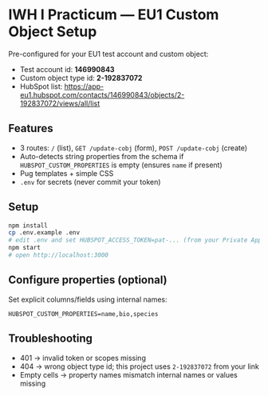 # IWH I Practicum — EU1 Custom Object Setup

Pre-configured for your EU1 test account and custom object:
- Test account id: **146990843**
- Custom object type id: **2-192837072**
- HubSpot list: https://app-eu1.hubspot.com/contacts/146990843/objects/2-192837072/views/all/list

## Features
- 3 routes: `/` (list), `GET /update-cobj` (form), `POST /update-cobj` (create)
- Auto-detects string properties from the schema if `HUBSPOT_CUSTOM_PROPERTIES` is empty (ensures `name` if present)
- Pug templates + simple CSS
- `.env` for secrets (never commit your token)

## Setup
```bash
npm install
cp .env.example .env
# edit .env and set HUBSPOT_ACCESS_TOKEN=pat-... (from your Private App)
npm start
# open http://localhost:3000
```

## Configure properties (optional)
Set explicit columns/fields using internal names:
```
HUBSPOT_CUSTOM_PROPERTIES=name,bio,species
```

## Troubleshooting
- 401 → invalid token or scopes missing
- 404 → wrong object type id; this project uses `2-192837072` from your link
- Empty cells → property names mismatch internal names or values missing
